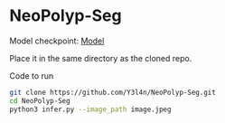 # NeoPolyp-Seg
Model checkpoint: [Model](https://drive.google.com/file/d/1uenadAOn6sDvJ69VGZ-yqHVNZ391O9CY/view?usp=drive_link)

Place it in the same directory as the cloned repo.

Code to run
```sh
git clone https://github.com/Y3l4n/NeoPolyp-Seg.git
cd NeoPolyp-Seg
python3 infer.py --image_path image.jpeg
```